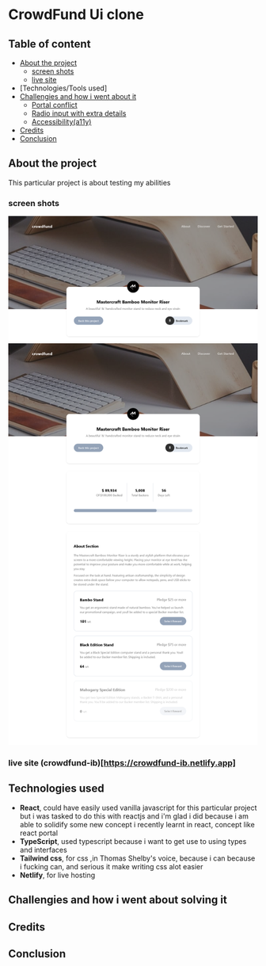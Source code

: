 # CrowdFund Ui clone

## Table of content

- [About the project](#about-the-project)
  - [screen shots](#screen-shots)
  - [live site](#live-site)
- [Technologies/Tools used]
- [Challengies and how i went about it](#challengies-and-how-i-went-about-solving-it)
  - [Portal conflict](#portal-conflict)
  - [Radio input with extra details](#radio-input-with-extra-details)
  - [Accessibility(a11y)](#accessibility)
- [Credits](#credits)
- [Conclusion](#conclusion)

## About the project

This particular project is about testing my abilities

### screen shots

![Homepape screenshot](/src/img/screenshot-1.png)
![fullpage screenshot](/src/img/full-screenshot.png)

### live site (crowdfund-ib)[https://crowdfund-ib.netlify.app]

## Technologies used

- **React**, could have easily used vanilla javascript for this particular project but i was tasked to do this with reactjs and i'm glad i did because i am able to solidify some new concept i recently learnt in react, concept like react portal
- **TypeScript**, used typescript because i want to get use to using types and interfaces
- **Tailwind css**, for css ,in Thomas Shelby's voice, because i can because i fucking can, and serious it make writing css alot easier
- **Netlify**, for live hosting

## Challengies and how i went about solving it

## Credits

## Conclusion
